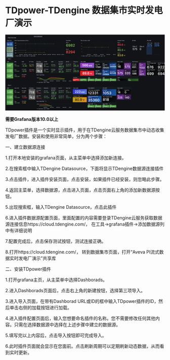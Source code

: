 # TDpower-TDengine 数据集市实时发电厂演示

![TDpower-overview](../assets/TDpower-full.png)

**需要Grafana版本10.0以上** 

TDpower插件是一个实时显示插件，用于在TDengine云服务数据集市中动态收集发电厂数据。安装和使用非常简单，分为两个步骤：


一、建立数据源连接

1.打开本地安装的grafana页面，从主菜单中选择添加新连接。

2.在搜索框中输入TDengine Datasource，下面将显示TDengine数据源连接插件

3.点击插件，进入插件安装页面，点击安装，如果插件已经安装，则忽略此步骤。

4.返回主菜单，选择数据源，点击进入页面，点击页面右上角的添加新数据源按钮。

5.出现搜索框，输入TDengine Datasource，点击此插件

6.进入插件数据源配置页面，里面配置的内容需要登录TDengine云服务获取数据源连接信息https://cloud.tdengine.com/， 在工具->grafana插件->添加数据源列中有详细说明

7.配置完成后，点击保存测试按钮，测试连接正确。

8.打开https://cloud.tdengine.com/， 转到数据集市页面，打开“Aveva PI流式数据实时发电厂演示”共享库


二、安装TDpower插件

1.打开grafana主页，从主菜单中选择Dashborads。

2.进入Dashborads页面后，点击右上角的新建按钮，选择第三项导入。

3.进入导入页面，在带有Dashborad URL或ID的框中输入TDpower插件的ID，然后单击右侧的加载按钮进行加载。

4.进入插件配置页面后，输入您想要命名插件的名称。您不需要修改任何其他内容。只需在选择数据源中选择在上述步骤中建立的数据源。

5.填写完以上内容后，点击导入按钮即可完成导入。

6.此时插件页面就会显示在您面前。点击刷新周期可以定期刷新动态数据，从而看到实时更新。